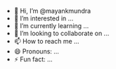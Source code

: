 - 👋 Hi, I’m @mayankmundra
- 👀 I’m interested in ...
- 🌱 I’m currently learning ...
- 💞️ I’m looking to collaborate on ...
- 📫 How to reach me ...
- 😄 Pronouns: ...
- ⚡ Fun fact: ...

<!---
mayankmundra/mayankmundra is a ✨ special ✨ repository because its `README.md` (this file) appears on your GitHub profile.
You can click the Preview link to take a look at your changes.
--->
